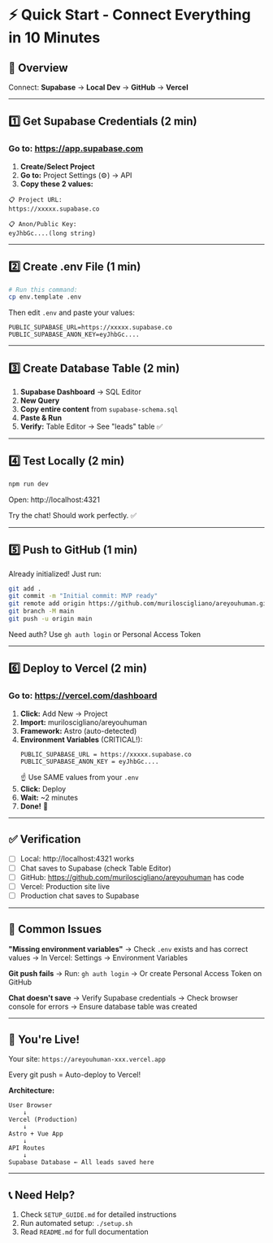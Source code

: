# ⚡ Quick Start - Connect Everything in 10 Minutes

## 🎯 Overview
Connect: **Supabase** → **Local Dev** → **GitHub** → **Vercel**

---

## 1️⃣ Get Supabase Credentials (2 min)

### Go to: https://app.supabase.com

1. **Create/Select Project**
2. **Go to:** Project Settings (⚙️) → API
3. **Copy these 2 values:**

```
📋 Project URL:
https://xxxxx.supabase.co

📋 Anon/Public Key:
eyJhbGc....(long string)
```

---

## 2️⃣ Create .env File (1 min)

```bash
# Run this command:
cp env.template .env
```

Then edit `.env` and paste your values:
```env
PUBLIC_SUPABASE_URL=https://xxxxx.supabase.co
PUBLIC_SUPABASE_ANON_KEY=eyJhbGc....
```

---

## 3️⃣ Create Database Table (2 min)

1. **Supabase Dashboard** → SQL Editor
2. **New Query**
3. **Copy entire content** from `supabase-schema.sql`
4. **Paste & Run**
5. **Verify:** Table Editor → See "leads" table ✅

---

## 4️⃣ Test Locally (2 min)

```bash
npm run dev
```

Open: http://localhost:4321

Try the chat! Should work perfectly. ✅

---

## 5️⃣ Push to GitHub (1 min)

Already initialized! Just run:

```bash
git add .
git commit -m "Initial commit: MVP ready"
git remote add origin https://github.com/muriloscigliano/areyouhuman.git
git branch -M main
git push -u origin main
```

Need auth? Use `gh auth login` or Personal Access Token

---

## 6️⃣ Deploy to Vercel (2 min)

### Go to: https://vercel.com/dashboard

1. **Click:** Add New → Project
2. **Import:** muriloscigliano/areyouhuman
3. **Framework:** Astro (auto-detected)
4. **Environment Variables** (CRITICAL!):
   ```
   PUBLIC_SUPABASE_URL = https://xxxxx.supabase.co
   PUBLIC_SUPABASE_ANON_KEY = eyJhbGc....
   ```
   ☝️ Use SAME values from your `.env`
5. **Click:** Deploy
6. **Wait:** ~2 minutes
7. **Done!** 🎉

---

## ✅ Verification

- [ ] Local: http://localhost:4321 works
- [ ] Chat saves to Supabase (check Table Editor)
- [ ] GitHub: https://github.com/muriloscigliano/areyouhuman has code
- [ ] Vercel: Production site live
- [ ] Production chat saves to Supabase

---

## 🚨 Common Issues

**"Missing environment variables"**
→ Check `.env` exists and has correct values
→ In Vercel: Settings → Environment Variables

**Git push fails**
→ Run: `gh auth login`
→ Or create Personal Access Token on GitHub

**Chat doesn't save**
→ Verify Supabase credentials
→ Check browser console for errors
→ Ensure database table was created

---

## 🎉 You're Live!

Your site: `https://areyouhuman-xxx.vercel.app`

Every git push = Auto-deploy to Vercel!

**Architecture:**
```
User Browser
    ↓
Vercel (Production)
    ↓
Astro + Vue App
    ↓
API Routes
    ↓
Supabase Database ← All leads saved here
```

---

## 📞 Need Help?

1. Check `SETUP_GUIDE.md` for detailed instructions
2. Run automated setup: `./setup.sh`
3. Read `README.md` for full documentation

